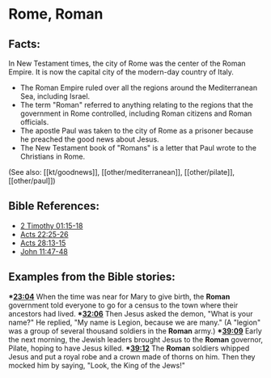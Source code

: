 # Rome, Roman #

## Facts: ##

In New Testament times, the city of Rome was the center of the Roman Empire. It is now the capital city of the modern-day country of Italy.

 * The Roman Empire ruled over all the regions around the Mediterranean Sea, including Israel.
 * The term "Roman" referred to anything relating to the regions that the government in Rome controlled, including Roman citizens and Roman officials.
 * The apostle Paul was taken to the city of Rome as a prisoner because he preached the good news about Jesus.
 * The New Testament book of "Romans" is a letter that Paul wrote to the Christians in Rome.

(See also: [[kt/goodnews]], [[other/mediterranean]], [[other/pilate]], [[other/paul]])

## Bible References: ##

* [2 Timothy 01:15-18](en/tn/2ti/help/01/15)
* [Acts 22:25-26](en/tn/act/help/22/25)
* [Acts 28:13-15](en/tn/act/help/28/13)
* [John 11:47-48](en/tn/jhn/help/11/47)

## Examples from the Bible stories: ##

  __*[23:04](en/tn/obs/help/23/04)__ When the time was near for Mary to give birth, the __Roman__ government told everyone to go for a census to the town where their ancestors had lived. 
  __*[32:06](en/tn/obs/help/32/06)__ Then Jesus asked the demon, "What is your name?" He replied, "My name is Legion, because we are many." (A "legion" was a group of several thousand soldiers in the __Roman__ army.)
  __*[39:09](en/tn/obs/help/39/09)__ Early the next morning, the Jewish leaders brought Jesus to the __Roman__ governor, Pilate, hoping to have Jesus killed.
  __*[39:12](en/tn/obs/help/39/12)__ The __Roman__ soldiers whipped Jesus and put a royal robe and a crown made of thorns on him. Then they mocked him by saying, "Look, the King of the Jews!"